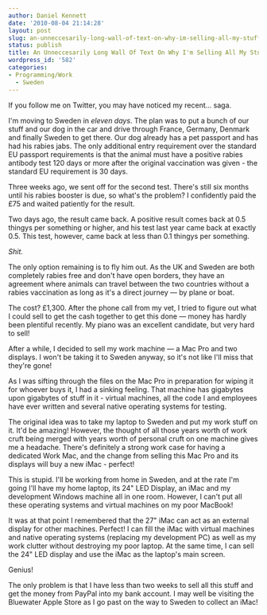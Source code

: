 ```yaml
---
author: Daniel Kennett
date: '2010-08-04 21:14:28'
layout: post
slug: an-unneccesarily-long-wall-of-text-on-why-im-selling-all-my-stuff
status: publish
title: An Unneccesarily Long Wall Of Text On Why I'm Selling All My Stuff
wordpress_id: '582'
categories:
- Programming/Work
  - Sweden
---
```


<p>If you follow me on Twitter, you may have noticed my recent… saga.</p>
<p>I'm moving to Sweden in <em>eleven days</em>. The plan was to put a bunch of our stuff and our dog in the car and drive through France, Germany, Denmark and finally Sweden to get there. Our dog already has a pet passport and has had his rabies jabs. The only additional entry requirement over the standard EU passport requirements is that the animal must have a positive rabies antibody test 120 days or more after the original vaccination was given - the standard EU requirement is 30 days.</p>
<p>Three weeks ago, we sent off for the second test. There's still six months until his rabies booster is due, so what's the problem? I confidently paid the £75 and waited patiently for the result.</p>
<p>Two days ago, the result came back. A positive result comes back at 0.5 thingys per something or higher, and his test last year came back at exactly 0.5. This test, however, came back at less than 0.1 thingys per something.</p>
<p><em>Shit.</em></p>
<p>The only option remaining is to fly him out. As the UK and Sweden are both completely rabies free and don't have open borders, they have an agreement where animals can travel between the two countries without a rabies vaccination as long as it's a direct journey — by plane or boat.</p>
<p>The cost? £1,300. After the phone call from my vet, I tried to figure out what I could sell to get the cash together to get this done — money has hardly been plentiful recently. My piano was an excellent candidate, but very hard to sell!</p>
<p>After a while, I decided to sell my work machine — a Mac Pro and two displays. I won't be taking it to Sweden anyway, so it's not like I'll miss that they're gone!</p>
<p>As I was sifting through the files on the Mac Pro in preparation for wiping it for whoever buys it, I had a sinking feeling. That machine has gigabytes upon gigabytes of stuff in it - virtual machines, all the code I and employees have ever written and several native operating systems for testing.</p>
<p>The original idea was to take my laptop to Sweden and put my work stuff on it. It'd be amazing! However, the thought of all those years worth of work cruft being merged with years worth of personal cruft on one machine gives me a headache. There's definitely a strong work case for having a dedicated Work Mac, and the change from selling this Mac Pro and its displays will buy a new iMac - perfect!</p>
<p>This is stupid. I'll be working from home in Sweden, and at the rate I'm going I'll have my home laptop, its 24" LED Display, an iMac and my development Windows machine all in one room. However, I can't put all these operating systems and virtual machines on my poor MacBook!</p>
<p>It was at that point I remembered that the 27" iMac can act as an external display for other machines. Perfect! I can fill the iMac with virtual machines and native operating systems (replacing my development PC) as well as my work clutter without destroying my poor laptop. At the same time, I can sell the 24" LED display and use the iMac as the laptop's main screen.</p>
<p>Genius!</p>
<p>The only problem is that I have less than two weeks to sell all this stuff and get the money from PayPal into my bank account. I may well be visiting the Bluewater Apple Store as I go past on the way to Sweden to collect an iMac!</p>